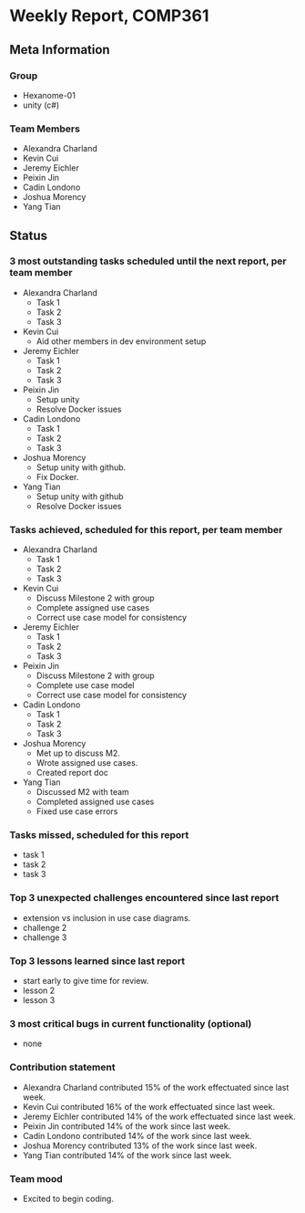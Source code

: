 # Weekly Report, COMP361

## Meta Information

### Group

 * Hexanome-01
 * unity (c#)

### Team Members

 * Alexandra Charland
 * Kevin Cui
 * Jeremy Eichler
 * Peixin Jin
 * Cadin Londono
 * Joshua Morency
 * Yang Tian

## Status

### 3 most outstanding tasks scheduled until the next report, per team member

 * Alexandra Charland
   * Task 1
   * Task 2
   * Task 3
 * Kevin Cui
   * Aid other members in dev environment setup
 * Jeremy Eichler
   * Task 1
   * Task 2
   * Task 3
 * Peixin Jin
   * Setup unity
   * Resolve Docker issues
 * Cadin Londono
   * Task 1
   * Task 2
   * Task 3
 * Joshua Morency
   * Setup unity with github.
   * Fix Docker.
 * Yang Tian
   * Setup unity with github
   * Resolve Docker issues

### Tasks achieved, scheduled for this report, per team member

 * Alexandra Charland
   * Task 1
   * Task 2
   * Task 3
 * Kevin Cui
   * Discuss Milestone 2 with group
   * Complete assigned use cases
   * Correct use case model for consistency
 * Jeremy Eichler
   * Task 1
   * Task 2
   * Task 3
 * Peixin Jin
   * Discuss Milestone 2 with group
   * Complete use case model
   * Correct use case model for consistency
 * Cadin Londono
   * Task 1
   * Task 2
   * Task 3
 * Joshua Morency
   * Met up to discuss M2.
   * Wrote assigned use cases.
   * Created report doc
 * Yang Tian
   * Discussed M2 with team
   * Completed assigned use cases
   * Fixed use case errors

### Tasks missed, scheduled for this report

 * task 1
 * task 2
 * task 3

### Top 3 unexpected challenges encountered since last report

 * extension vs inclusion in use case diagrams.
 * challenge 2
 * challenge 3

### Top 3 lessons learned since last report

 * start early to give time for review.
 * lesson 2
 * lesson 3

### 3 most critical bugs in current functionality (optional)

 * none

### Contribution statement

 * Alexandra Charland contributed 15% of the work effectuated since last week.
 * Kevin Cui contributed 16% of the work effectuated since last week.
 * Jeremy Eichler contributed 14% of the work effectuated since last week.
 * Peixin Jin contributed 14% of the work since last week.
 * Cadin Londono contributed 14% of the work since last week.
 * Joshua Morency contributed 13% of the work since last week.
 * Yang Tian contributed 14% of the work since last week.

### Team mood

 * Excited to begin coding.
